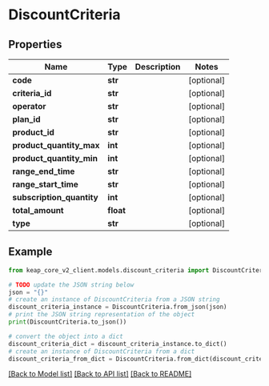 # DiscountCriteria


## Properties

Name | Type | Description | Notes
------------ | ------------- | ------------- | -------------
**code** | **str** |  | [optional] 
**criteria_id** | **str** |  | [optional] 
**operator** | **str** |  | [optional] 
**plan_id** | **str** |  | [optional] 
**product_id** | **str** |  | [optional] 
**product_quantity_max** | **int** |  | [optional] 
**product_quantity_min** | **int** |  | [optional] 
**range_end_time** | **str** |  | [optional] 
**range_start_time** | **str** |  | [optional] 
**subscription_quantity** | **int** |  | [optional] 
**total_amount** | **float** |  | [optional] 
**type** | **str** |  | [optional] 

## Example

```python
from keap_core_v2_client.models.discount_criteria import DiscountCriteria

# TODO update the JSON string below
json = "{}"
# create an instance of DiscountCriteria from a JSON string
discount_criteria_instance = DiscountCriteria.from_json(json)
# print the JSON string representation of the object
print(DiscountCriteria.to_json())

# convert the object into a dict
discount_criteria_dict = discount_criteria_instance.to_dict()
# create an instance of DiscountCriteria from a dict
discount_criteria_from_dict = DiscountCriteria.from_dict(discount_criteria_dict)
```
[[Back to Model list]](../README.md#documentation-for-models) [[Back to API list]](../README.md#documentation-for-api-endpoints) [[Back to README]](../README.md)


